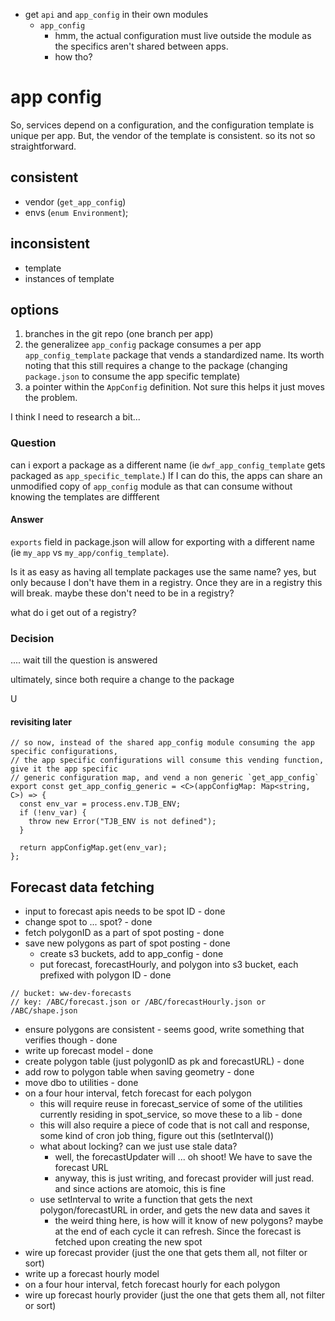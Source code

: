* get `api` and `app_config` in their own modules
  * `app_config`
    * hmm, the actual configuration must live outside the module as the specifics aren't shared between apps.
    * how tho?


# app config
So, services depend on a configuration, and the configuration template is unique per app. But, the vendor of the template is consistent. so its not so straightforward.

## consistent
* vendor (`get_app_config`)
* envs (`enum Environment`);

## inconsistent
* template
* instances of template

## options
1. branches in the git repo (one branch per app)
2. the generalizee `app_config` package consumes a per app `app_config_template` package that vends a standardized name.
Its worth noting that this still requires a change to the package (changing `package.json` to consume the app specific template)
3. a pointer within the `AppConfig` definition.  Not sure this helps it just moves the problem.

I think I need to research a bit...
### Question
can i export a package as a different name (ie `dwf_app_config_template` gets packaged as `app_specific_template`.) If I can do this, the apps can share an unmodified
copy of `app_config` module as that can consume without knowing the templates are diffferent

#### Answer
`exports` field in package.json will allow for exporting with a different name (ie `my_app` vs `my_app/config_template`).

Is it as easy as having all template packages use the same name? yes, but only because I don't have them in a registry. Once they are in a registry this will break.
maybe these don't need to be in a registry?

what do i get out of a registry?


### Decision
.... wait till the question is answered

ultimately, since both require a change to the package

U

#### revisiting later
```
// so now, instead of the shared app_config module consuming the app specific configurations,
// the app specific configurations will consume this vending function, give it the app specific
// generic configuration map, and vend a non generic `get_app_config`
export const get_app_config_generic = <C>(appConfigMap: Map<string, C>) => {
  const env_var = process.env.TJB_ENV;
  if (!env_var) {
    throw new Error("TJB_ENV is not defined");
  }

  return appConfigMap.get(env_var);
};
```




## Forecast data fetching
* input to forecast apis needs to be spot ID - done
* change spot to ... spot? - done
* fetch polygonID as a part of spot posting - done
* save new polygons as part of spot posting - done
  * create s3 buckets, add to app_config - done
  * put forecast, forecastHourly, and polygon into s3 bucket, each prefixed with polygon ID - done
```
// bucket: ww-dev-forecasts
// key: /ABC/forecast.json or /ABC/forecastHourly.json or /ABC/shape.json
```
* ensure polygons are consistent - seems good, write something that verifies though - done
* write up forecast model - done
* create polygon table (just polygonID as pk and forecastURL) - done
* add row to polygon table when saving geometry - done
* move dbo to utilities - done
* on a four hour interval, fetch forecast for each polygon
  * this will require reuse in forecast_service of some of the utilities currently residing in spot_service, so move these to a lib - done
  * this will also require a piece of code that is not call and response, some kind of cron job thing, figure out this (setInterval())
  * what about locking? can we just use stale data?
    * well, the forecastUpdater will ... oh shoot! We have to save the forecast URL
    * anyway, this is just writing, and forecast provider will just read. and since actions are atomoic, this is fine
  * use setInterval to write a function that gets the next polygon/forecastURL in order, and gets the new data and saves it
    * the weird thing here, is how will it know of new polygons? maybe at the end of each cycle it can refresh. Since the forecast is fetched upon creating the new spot
* wire up forecast provider (just the one that gets them all, not filter or sort)
* write up a forecast hourly model
* on a four hour interval, fetch forecast hourly for each polygon
* wire up forecast hourly provider (just the one that gets them all, not filter or sort)
